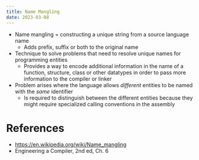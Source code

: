 ```yaml
---
title: Name Mangling
date: 2023-03-08
---
```


- Name mangling = constructing a unique string from a source language name
  - Adds prefix, suffix or both to the original name
- Technique to solve problems that need to resolve unique names for programming
  entities
  - Provides a way to encode additional information in the name of a function,
    structure, class or other datatypes in order to pass more information to the
    compiler or linker
- Problem arises where the language allows _different_ entities to be named with
  the _same_ identifier
  - Is required to distinguish between the different entities because they might
    require specialized calling conventions in the assembly

# References

- https://en.wikipedia.org/wiki/Name_mangling
- Engineering a Compiler, 2nd ed, Ch. 6
